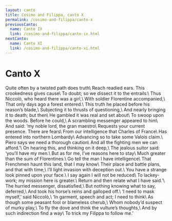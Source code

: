 ```yaml
---
layout: canto
title: Cosimo and Filippa, canto X
permalink: /cosimo-and-filippa/canto-x
previousCanto:
  name: Canto IX
  link: /cosimo-and-filippa/canto-ix.html
nextCanto:
  name: Canto XI
  link: /cosimo-and-filippa/canto-xi.html
---
```


# Canto X
Quite often by a twisted path does truth\\
Reach readied ears. This crookedness gives cause\\
To doubt; so we dissect it to the entrails:\\
Thus Niccolò, who heard there was a girl,\\
With soldier Florentine accompanied,\\
That only days ago a forest entered.\\
This truth he placed before his reason’s blade,\\
Subjecting it to thrusts of questioning,\\
And nearly bringing it to death; but then\\
He gambled it was real and set about\\
To swoop upon the woods. Before he could,\\
A scrambling messenger appeared to him\\
And said: ‘my noble lord, the gran maestro\\
Requests your current presence. There are fears\\
From our intelligence that Charles of France\\
Has entered into northern Lombardy\\
Advancing so to take some Valois claim.\\
Piero says we need a thorough caution\\
And all the fighting men we can afford.’\\
On hearing this, and thinking on it deep,\\
The jealous suitor said: ‘you’ll have my men.\\
But as for me, I’ve reasons here to stay\\
Much greater than the sum of Florentines.\\
Go tell the man I have intelligence\\
That Frenchmen haunt this land, that I may know\\
Their place and battle plans, and that with time,\\
I’ll light invasion with deception out.\\
You have a strange look pinned upon your face.\\
I say again I will not be reduced\\
To lackey-work; my mission here is greater.\\
Return and then relate what I have said.’\\
The hurried messenger, dissatisfied,\\
But nothing knowing what to say, deferred,\\
And took his horse’s reins and galloped off.\\
‘I need to mask myself,’ said Niccolò,\\
‘In garment, speech and act; I need to think\\
As though some peasant fool or blameless cherub,\\
Whom nobody’d suspect of murky play,\\
To fly the dove and think the vulture’s thoughts,\\
And by such indirection find a way\\
To trick my Filippa to follow me.’